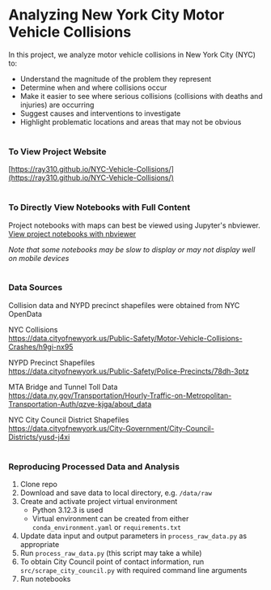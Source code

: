 # Analyzing New York City Motor Vehicle Collisions
 
In this project, we analyze motor vehicle collisions in New York City (NYC) to:
- Understand the magnitude of the problem they represent
- Determine when and where collisions occur
- Make it easier to see where serious collisions (collisions with deaths and injuries) are occurring
- Suggest causes and interventions to investigate
- Highlight problematic locations and areas that may not be obvious
<br><br>

### To View Project Website
[https://ray310.github.io/NYC-Vehicle-Collisions/](https://ray310.github.io/NYC-Vehicle-Collisions/)
<br><br>

### To Directly View Notebooks with Full Content
Project notebooks with maps can best be viewed using Jupyter's nbviewer.  
[View project notebooks with nbviewer](https://nbviewer.org/github/ray310/NYC-Vehicle-Collisions/tree/main/) 

_Note that some notebooks may be slow to display or may not display well on mobile devices_
<br><br>

### Data Sources
Collision data and NYPD precinct shapefiles were obtained from NYC OpenData

NYC Collisions <br>
https://data.cityofnewyork.us/Public-Safety/Motor-Vehicle-Collisions-Crashes/h9gi-nx95

NYPD Precinct Shapefiles <br>
https://data.cityofnewyork.us/Public-Safety/Police-Precincts/78dh-3ptz

MTA Bridge and Tunnel Toll Data <br>
https://data.ny.gov/Transportation/Hourly-Traffic-on-Metropolitan-Transportation-Auth/qzve-kjga/about_data

NYC City Council District Shapefiles <br>
https://data.cityofnewyork.us/City-Government/City-Council-Districts/yusd-j4xi
<br><br>

### Reproducing Processed Data and Analysis
1) Clone repo
2) Download and save data to local directory, e.g. `/data/raw`
3) Create and activate project virtual environment 
   - Python 3.12.3 is used
   - Virtual environment can be created from either
   `conda_environment.yaml` or `requirements.txt`
4) Update data input and output parameters in `process_raw_data.py` as appropriate
5) Run `process_raw_data.py` (this script may take a while)
6) To obtain City Council point of contact information, run `src/scrape_city_council.py` with required command line arguments
7) Run notebooks